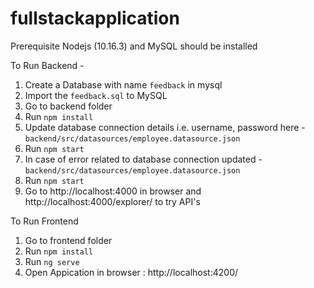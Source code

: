 # fullstackapplication
Prerequisite
Nodejs (10.16.3) and MySQL should be installed

To Run Backend - 
  1. Create a Database with name ```feedback``` in mysql
  2. Import the ```feedback.sql``` to MySQL
  3. Go to backend folder
  4. Run ```npm install```
  5. Update database connection details i.e. username, password here - ```backend/src/datasources/employee.datasource.json```
  5. Run ```npm start```
  6. In case of error related to database connection updated - ```backend/src/datasources/employee.datasource.json```
  7. Run ```npm start```
  8. Go to  http://localhost:4000 in browser and http://localhost:4000/explorer/ to try API's
  
To Run Frontend
 1. Go to frontend folder
 2. Run ```npm install```
 3. Run ```ng serve```
 4. Open Appication in browser : http://localhost:4200/
